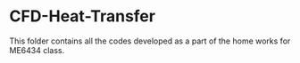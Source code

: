 # CFD-Heat-Transfer
This folder contains all the codes developed as a part of the home works for ME6434 class.
